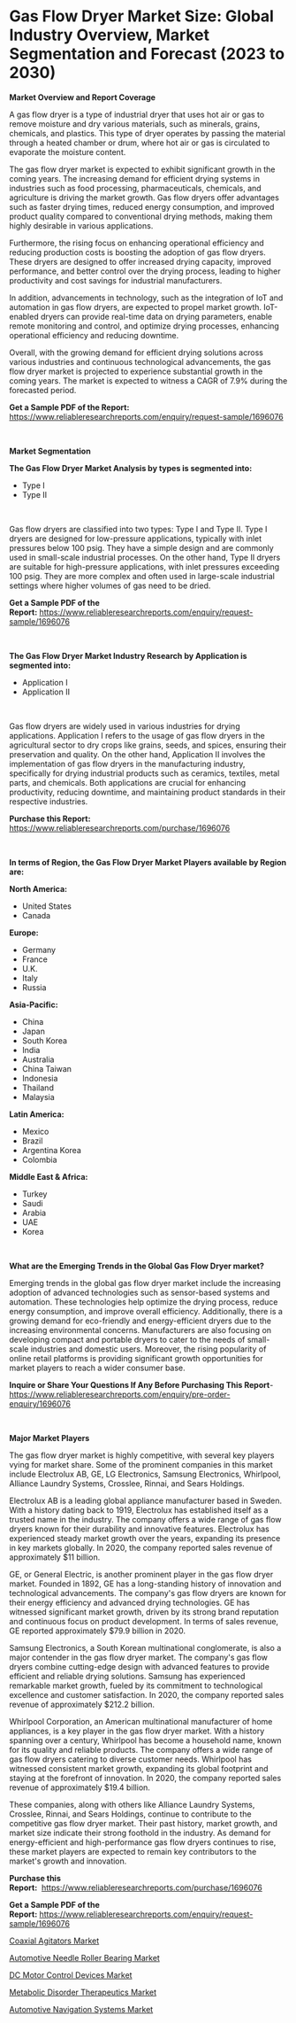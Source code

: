 <p><h1>Gas Flow Dryer Market Size: Global Industry Overview, Market Segmentation and Forecast (2023 to 2030)</h1></p><p><strong>Market Overview and Report Coverage</strong></p>
<p><p>A gas flow dryer is a type of industrial dryer that uses hot air or gas to remove moisture and dry various materials, such as minerals, grains, chemicals, and plastics. This type of dryer operates by passing the material through a heated chamber or drum, where hot air or gas is circulated to evaporate the moisture content.</p><p>The gas flow dryer market is expected to exhibit significant growth in the coming years. The increasing demand for efficient drying systems in industries such as food processing, pharmaceuticals, chemicals, and agriculture is driving the market growth. Gas flow dryers offer advantages such as faster drying times, reduced energy consumption, and improved product quality compared to conventional drying methods, making them highly desirable in various applications.</p><p>Furthermore, the rising focus on enhancing operational efficiency and reducing production costs is boosting the adoption of gas flow dryers. These dryers are designed to offer increased drying capacity, improved performance, and better control over the drying process, leading to higher productivity and cost savings for industrial manufacturers.</p><p>In addition, advancements in technology, such as the integration of IoT and automation in gas flow dryers, are expected to propel market growth. IoT-enabled dryers can provide real-time data on drying parameters, enable remote monitoring and control, and optimize drying processes, enhancing operational efficiency and reducing downtime.</p><p>Overall, with the growing demand for efficient drying solutions across various industries and continuous technological advancements, the gas flow dryer market is projected to experience substantial growth in the coming years. The market is expected to witness a CAGR of 7.9% during the forecasted period.</p></p>
<p><strong>Get a Sample PDF of the Report:</strong> <a href="https://www.reliableresearchreports.com/enquiry/request-sample/1696076">https://www.reliableresearchreports.com/enquiry/request-sample/1696076</a></p>
<p>&nbsp;</p>
<p><strong>Market Segmentation</strong></p>
<p><strong>The Gas Flow Dryer Market Analysis by types is segmented into:</strong></p>
<p><ul><li>Type I</li><li>Type II</li></ul></p>
<p>&nbsp;</p>
<p><p>Gas flow dryers are classified into two types: Type I and Type II. Type I dryers are designed for low-pressure applications, typically with inlet pressures below 100 psig. They have a simple design and are commonly used in small-scale industrial processes. On the other hand, Type II dryers are suitable for high-pressure applications, with inlet pressures exceeding 100 psig. They are more complex and often used in large-scale industrial settings where higher volumes of gas need to be dried.</p></p>
<p><strong>Get a Sample PDF of the Report:</strong>&nbsp;<a href="https://www.reliableresearchreports.com/enquiry/request-sample/1696076">https://www.reliableresearchreports.com/enquiry/request-sample/1696076</a></p>
<p>&nbsp;</p>
<p><strong>The Gas Flow Dryer Market Industry Research by Application is segmented into:</strong></p>
<p><ul><li>Application I</li><li>Application II</li></ul></p>
<p>&nbsp;</p>
<p><p>Gas flow dryers are widely used in various industries for drying applications. Application I refers to the usage of gas flow dryers in the agricultural sector to dry crops like grains, seeds, and spices, ensuring their preservation and quality. On the other hand, Application II involves the implementation of gas flow dryers in the manufacturing industry, specifically for drying industrial products such as ceramics, textiles, metal parts, and chemicals. Both applications are crucial for enhancing productivity, reducing downtime, and maintaining product standards in their respective industries.</p></p>
<p><strong>Purchase this Report:</strong>&nbsp; <a href="https://www.reliableresearchreports.com/purchase/1696076">https://www.reliableresearchreports.com/purchase/1696076</a></p>
<p>&nbsp;</p>
<p><strong>In terms of Region, the Gas Flow Dryer Market Players available by Region are:</strong></p>
<p>
    <p> <strong> North America: </strong>
        <ul>
            <li>United States</li>
            <li>Canada</li>
        </ul>
        </p> 
    <p> <strong> Europe: </strong>
        <ul>
            <li>Germany</li>
            <li>France</li>
            <li>U.K.</li>
            <li>Italy</li>
            <li>Russia</li>
        </ul>
        </p> 
    <p> <strong> Asia-Pacific: </strong>
        <ul>
            <li>China</li>
            <li>Japan</li>
            <li>South Korea</li>
            <li>India</li>
            <li>Australia</li>
            <li>China Taiwan</li>
            <li>Indonesia</li>
            <li>Thailand</li>
            <li>Malaysia</li>
        </ul>
        </p> 
    <p> <strong> Latin America: </strong>
        <ul>
            <li>Mexico</li>
            <li>Brazil</li>
            <li>Argentina Korea</li>
            <li>Colombia</li>
        </ul>
        </p> 
    <p> <strong> Middle East & Africa: </strong>
        <ul>
            <li>Turkey</li>
            <li>Saudi</li>
            <li>Arabia</li>
            <li>UAE</li>
            <li>Korea</li>
        </ul>
    </p>
    </p>
<p>&nbsp;</p>
<p><strong>What are the Emerging Trends in the Global Gas Flow Dryer market?</strong></p>
<p><p>Emerging trends in the global gas flow dryer market include the increasing adoption of advanced technologies such as sensor-based systems and automation. These technologies help optimize the drying process, reduce energy consumption, and improve overall efficiency. Additionally, there is a growing demand for eco-friendly and energy-efficient dryers due to the increasing environmental concerns. Manufacturers are also focusing on developing compact and portable dryers to cater to the needs of small-scale industries and domestic users. Moreover, the rising popularity of online retail platforms is providing significant growth opportunities for market players to reach a wider consumer base.</p></p>
<p><strong>Inquire or Share Your Questions If Any Before Purchasing This Report</strong>- <a href="https://www.reliableresearchreports.com/enquiry/pre-order-enquiry/1696076">https://www.reliableresearchreports.com/enquiry/pre-order-enquiry/1696076</a></p>
<p>&nbsp;</p>
<p><strong>Major Market Players</strong></p>
<p><p>The gas flow dryer market is highly competitive, with several key players vying for market share. Some of the prominent companies in this market include Electrolux AB, GE, LG Electronics, Samsung Electronics, Whirlpool, Alliance Laundry Systems, Crosslee, Rinnai, and Sears Holdings. </p><p>Electrolux AB is a leading global appliance manufacturer based in Sweden. With a history dating back to 1919, Electrolux has established itself as a trusted name in the industry. The company offers a wide range of gas flow dryers known for their durability and innovative features. Electrolux has experienced steady market growth over the years, expanding its presence in key markets globally. In 2020, the company reported sales revenue of approximately $11 billion.</p><p>GE, or General Electric, is another prominent player in the gas flow dryer market. Founded in 1892, GE has a long-standing history of innovation and technological advancements. The company's gas flow dryers are known for their energy efficiency and advanced drying technologies. GE has witnessed significant market growth, driven by its strong brand reputation and continuous focus on product development. In terms of sales revenue, GE reported approximately $79.9 billion in 2020.</p><p>Samsung Electronics, a South Korean multinational conglomerate, is also a major contender in the gas flow dryer market. The company's gas flow dryers combine cutting-edge design with advanced features to provide efficient and reliable drying solutions. Samsung has experienced remarkable market growth, fueled by its commitment to technological excellence and customer satisfaction. In 2020, the company reported sales revenue of approximately $212.2 billion.</p><p>Whirlpool Corporation, an American multinational manufacturer of home appliances, is a key player in the gas flow dryer market. With a history spanning over a century, Whirlpool has become a household name, known for its quality and reliable products. The company offers a wide range of gas flow dryers catering to diverse customer needs. Whirlpool has witnessed consistent market growth, expanding its global footprint and staying at the forefront of innovation. In 2020, the company reported sales revenue of approximately $19.4 billion.</p><p>These companies, along with others like Alliance Laundry Systems, Crosslee, Rinnai, and Sears Holdings, continue to contribute to the competitive gas flow dryer market. Their past history, market growth, and market size indicate their strong foothold in the industry. As demand for energy-efficient and high-performance gas flow dryers continues to rise, these market players are expected to remain key contributors to the market's growth and innovation.</p></p>
<p><strong>Purchase this Report:</strong>&nbsp;&nbsp;<a href="https://www.reliableresearchreports.com/purchase/1696076">https://www.reliableresearchreports.com/purchase/1696076</a></p>
<p></p>
<p><strong>Get a Sample PDF of the Report:</strong>&nbsp;<a href="https://www.reliableresearchreports.com/enquiry/request-sample/1696076">https://www.reliableresearchreports.com/enquiry/request-sample/1696076</a></p>
<p><p><a href="https://github.com/Chiragrp24/Market-Research-Report-List-1/blob/main/coaxial-agitators-market.md">Coaxial Agitators Market</a></p><p><a href="https://www.linkedin.com/pulse/automotive-needle-roller-bearing-market-insights-players-9u4oe/">Automotive Needle Roller Bearing Market</a></p><p><a href="https://medium.com/@tracylarson12/dc-motor-control-devices-market-insight-market-trends-growth-forecasted-from-2023-to-2030-16cab38f70f2">DC Motor Control Devices Market</a></p><p><a href="https://medium.com/@tommiefadel2023/metabolic-disorder-therapeutics-market-size-and-market-trends-complete-industry-overview-2023-to-fe06ee092cbf">Metabolic Disorder Therapeutics Market</a></p><p><a href="https://www.linkedin.com/pulse/automotive-navigation-systems-market-size-2023-2030-global-uvpwe/">Automotive Navigation Systems Market</a></p></p>
